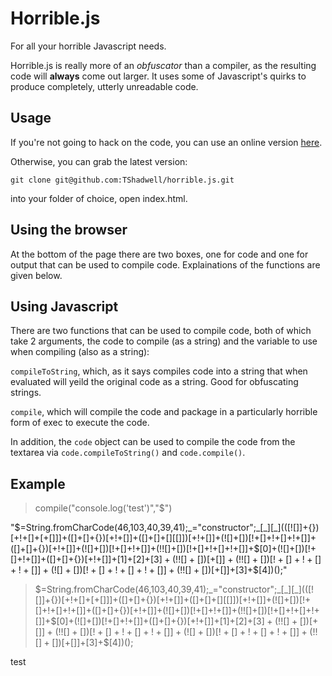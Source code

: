 Horrible.js
===========
For all your horrible Javascript needs.

Horrible.js is really more of an _obfuscator_ than a compiler, as the resulting code will __always__ come out larger. It uses some of Javascript's quirks to produce completely, utterly unreadable code.

Usage
-----
If you're not going to hack on the code, you can use an online version [here](http://tshadwell.github.com/horrible.html).

Otherwise, you can grab the latest version:

`git clone git@github.com:TShadwell/horrible.js.git`

into your folder of choice, open index.html.

## Using the browser

At the bottom of the page there are two boxes, one for code and one for output that can be used to compile code. Explainations of the functions are given below.

## Using Javascript

There are two functions that can be used to compile code, both of which take 2 arguments, the code to compile (as a string) and the variable to use when compiling (also as a string):

`compileToString`, which, as it says compiles code into a string that when evaluated will yeild the original code as a string. Good for obfuscating strings.

`compile`, which will compile the code and package in a particularly horrible form of exec to execute the code.

In addition, the `code` object can be used to compile the code from the textarea via `code.compileToString()` and `code.compile()`.

## Example
> compile("console.log('test')","$")

"$=String.fromCharCode(46,103,40,39,41);_="constructor";_[_][_](([![]]+{})[+!+[]+[+[]]]+([]+[]+{})[+!+[]]+([]+[]+[][[]])[+!+[]]+(![]+[])[!+[]+!+[]+!+[]]+([]+[]+{})[+!+[]]+(![]+[])[!+[]+!+[]]+(!![]+[])[!+[]+!+[]+!+[]]+$[0]+(![]+[])[!+[]+!+[]]+([]+[]+{})[+!+[]]+$[1]+$[2]+$[3]+(!![]+[])[+[]]+(!![]+[])[!+[]+!+[]+!+[]]+(![]+[])[!+[]+!+[]+!+[]]+(!![]+[])[+[]]+$[3]+$[4])();"

> $=String.fromCharCode(46,103,40,39,41);_="constructor";_[_][_](([![]]+{})[+!+[]+[+[]]]+([]+[]+{})[+!+[]]+([]+[]+[][[]])[+!+[]]+(![]+[])[!+[]+!+[]+!+[]]+([]+[]+{})[+!+[]]+(![]+[])[!+[]+!+[]]+(!![]+[])[!+[]+!+[]+!+[]]+$[0]+(![]+[])[!+[]+!+[]]+([]+[]+{})[+!+[]]+$[1]+$[2]+$[3]+(!![]+[])[+[]]+(!![]+[])[!+[]+!+[]+!+[]]+(![]+[])[!+[]+!+[]+!+[]]+(!![]+[])[+[]]+$[3]+$[4])();

test
